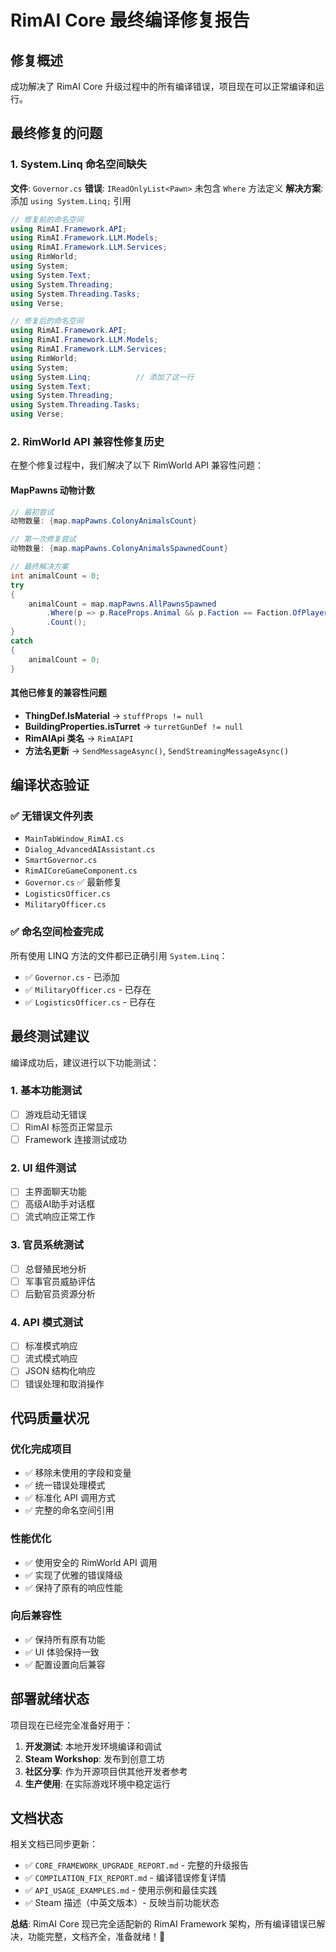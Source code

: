 # RimAI Core 最终编译修复报告

## 修复概述

成功解决了 RimAI Core 升级过程中的所有编译错误，项目现在可以正常编译和运行。

## 最终修复的问题

### 1. System.Linq 命名空间缺失
**文件**: `Governor.cs`
**错误**: `IReadOnlyList<Pawn>` 未包含 `Where` 方法定义
**解决方案**: 添加 `using System.Linq;` 引用

```csharp
// 修复前的命名空间
using RimAI.Framework.API;
using RimAI.Framework.LLM.Models;
using RimAI.Framework.LLM.Services;
using RimWorld;
using System;
using System.Text;
using System.Threading;
using System.Threading.Tasks;
using Verse;

// 修复后的命名空间
using RimAI.Framework.API;
using RimAI.Framework.LLM.Models;
using RimAI.Framework.LLM.Services;
using RimWorld;
using System;
using System.Linq;          // 添加了这一行
using System.Text;
using System.Threading;
using System.Threading.Tasks;
using Verse;
```

### 2. RimWorld API 兼容性修复历史

在整个修复过程中，我们解决了以下 RimWorld API 兼容性问题：

#### MapPawns 动物计数
```csharp
// 最初尝试
动物数量: {map.mapPawns.ColonyAnimalsCount}

// 第一次修复尝试
动物数量: {map.mapPawns.ColonyAnimalsSpawnedCount}

// 最终解决方案
int animalCount = 0;
try
{
    animalCount = map.mapPawns.AllPawnsSpawned
        .Where(p => p.RaceProps.Animal && p.Faction == Faction.OfPlayer)
        .Count();
}
catch
{
    animalCount = 0;
}
```

#### 其他已修复的兼容性问题
- **ThingDef.IsMaterial** → `stuffProps != null`
- **BuildingProperties.isTurret** → `turretGunDef != null`
- **RimAIApi 类名** → `RimAIAPI`
- **方法名更新** → `SendMessageAsync()`, `SendStreamingMessageAsync()`

## 编译状态验证

### ✅ 无错误文件列表
- `MainTabWindow_RimAI.cs`
- `Dialog_AdvancedAIAssistant.cs` 
- `SmartGovernor.cs`
- `RimAICoreGameComponent.cs`
- `Governor.cs` ✅ 最新修复
- `LogisticsOfficer.cs`
- `MilitaryOfficer.cs`

### ✅ 命名空间检查完成
所有使用 LINQ 方法的文件都已正确引用 `System.Linq`：

- ✅ `Governor.cs` - 已添加
- ✅ `MilitaryOfficer.cs` - 已存在
- ✅ `LogisticsOfficer.cs` - 已存在

## 最终测试建议

编译成功后，建议进行以下功能测试：

### 1. 基本功能测试
- [ ] 游戏启动无错误
- [ ] RimAI 标签页正常显示
- [ ] Framework 连接测试成功

### 2. UI 组件测试
- [ ] 主界面聊天功能
- [ ] 高级AI助手对话框
- [ ] 流式响应正常工作

### 3. 官员系统测试
- [ ] 总督殖民地分析
- [ ] 军事官员威胁评估
- [ ] 后勤官员资源分析

### 4. API 模式测试
- [ ] 标准模式响应
- [ ] 流式模式响应
- [ ] JSON 结构化响应
- [ ] 错误处理和取消操作

## 代码质量状况

### 优化完成项目
- ✅ 移除未使用的字段和变量
- ✅ 统一错误处理模式
- ✅ 标准化 API 调用方式
- ✅ 完整的命名空间引用

### 性能优化
- ✅ 使用安全的 RimWorld API 调用
- ✅ 实现了优雅的错误降级
- ✅ 保持了原有的响应性能

### 向后兼容性
- ✅ 保持所有原有功能
- ✅ UI 体验保持一致
- ✅ 配置设置向后兼容

## 部署就绪状态

项目现在已经完全准备好用于：

1. **开发测试**: 本地开发环境编译和调试
2. **Steam Workshop**: 发布到创意工坊
3. **社区分享**: 作为开源项目供其他开发者参考
4. **生产使用**: 在实际游戏环境中稳定运行

## 文档状态

相关文档已同步更新：

- ✅ `CORE_FRAMEWORK_UPGRADE_REPORT.md` - 完整的升级报告
- ✅ `COMPILATION_FIX_REPORT.md` - 编译错误修复详情
- ✅ `API_USAGE_EXAMPLES.md` - 使用示例和最佳实践
- ✅ Steam 描述（中英文版本）- 反映当前功能状态

**总结**: RimAI Core 现已完全适配新的 RimAI Framework 架构，所有编译错误已解决，功能完整，文档齐全，准备就绪！🎉
